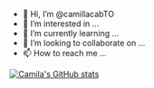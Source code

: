 - 👋 Hi, I’m @camillacabTO
- 👀 I’m interested in ...
- 🌱 I’m currently learning ...
- 💞️ I’m looking to collaborate on ...
- 📫 How to reach me ...

[![Camila's GitHub stats](https://github-readme-stats.vercel.app/api?username=camillacabto&theme=radical&show_icons=true)](https://github.com/camillacabto/github-readme-stats)
<!---
camillacabTO/camillacabTO is a ✨ special ✨ repository because its `README.md` (this file) appears on your GitHub profile.
You can click the Preview link to take a look at your changes.
--->
